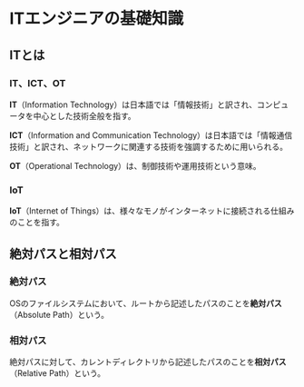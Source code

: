 # ITエンジニアの基礎知識

## ITとは

### IT、ICT、OT

**IT**（Information Technology）は日本語では「情報技術」と訳され、コンピュータを中心とした技術全般を指す。

**ICT**（Information and Communication Technology）は日本語では「情報通信技術」と訳され、ネットワークに関連する技術を強調するために用いられる。

**OT**（Operational Technology）は、制御技術や運用技術という意味。

### IoT

**IoT**（Internet of Things）は、様々なモノがインターネットに接続される仕組みのことを指す。

## 絶対パスと相対パス

### 絶対パス

OSのファイルシステムにおいて、ルートから記述したパスのことを**絶対パス**（Absolute Path）という。

### 相対パス

絶対パスに対して、カレントディレクトリから記述したパスのことを**相対パス**（Relative Path）という。
